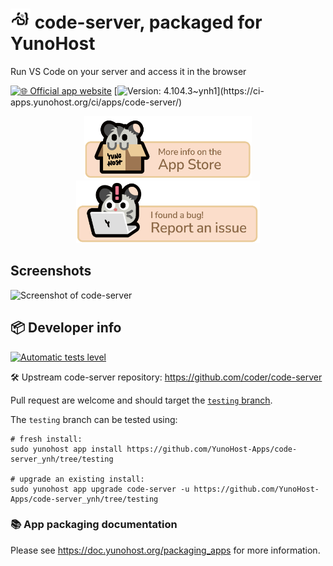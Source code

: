 <!--
N.B.: This README was automatically generated by <https://github.com/YunoHost/apps_tools/blob/main/readme_generator>
It shall NOT be edited by hand.
-->

<h1>
  <img src="https://raw.githubusercontent.com/YunoHost/apps/main/logos/code-server.png" width="32px" alt="Logo of code-server">
  code-server, packaged for YunoHost
</h1>

Run VS Code on your server and access it in the browser

[![🌐 Official app website](https://img.shields.io/badge/Official_app_website-darkgreen?style=for-the-badge)](https://coder.com)
[![Version: 4.104.3~ynh1](https://img.shields.io/badge/Version-4.104.3~ynh1-rgb(18,138,11)?style=for-the-badge)](https://ci-apps.yunohost.org/ci/apps/code-server/)

<div align="center">
<a href="https://apps.yunohost.org/app/code-server"><img height="100px" src="https://github.com/YunoHost/yunohost-artwork/raw/refs/heads/main/badges/neopossum-badges/badge_more_info_on_the_appstore.svg"/></a>
<a href="https://github.com/YunoHost-Apps/code-server_ynh/issues"><img height="100px" src="https://github.com/YunoHost/yunohost-artwork/raw/refs/heads/main/badges/neopossum-badges/badge_report_an_issue.svg"/></a>
</div>


## Screenshots
![Screenshot of code-server](./doc/screenshots/screenshot.png)

## 📦 Developer info

[![Automatic tests level](https://apps.yunohost.org/badge/cilevel/code-server)](https://ci-apps.yunohost.org/ci/apps/code-server/)

🛠️ Upstream code-server repository: <https://github.com/coder/code-server>

Pull request are welcome and should target the [`testing` branch](https://github.com/YunoHost-Apps/code-server_ynh/tree/testing).

The `testing` branch can be tested using:
```
# fresh install:
sudo yunohost app install https://github.com/YunoHost-Apps/code-server_ynh/tree/testing

# upgrade an existing install:
sudo yunohost app upgrade code-server -u https://github.com/YunoHost-Apps/code-server_ynh/tree/testing
```

### 📚 App packaging documentation

Please see <https://doc.yunohost.org/packaging_apps> for more information.